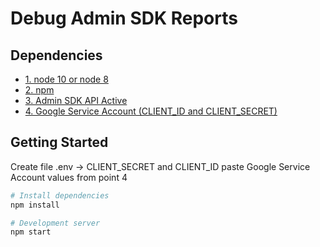 # Debug Admin SDK Reports

## Dependencies

- [1. node 10 or node 8](https://nodejs.org/)
- [2. npm](https://www.npmjs.com/)
- [3. Admin SDK API Active](https://console.cloud.google.com/apis/library/admin.googleapis.com?q=admin%20sdk&id=d0a160dd-c410-4fd0-a951-c47e05309cb9)
- [4. Google Service Account (CLIENT_ID and CLIENT_SECRET)](https://console.cloud.google.com/apis/credentials)

## Getting Started

Create file .env -> CLIENT_SECRET and CLIENT_ID paste Google Service Account values ​​from point 4

```bash
# Install dependencies
npm install

# Development server
npm start
```
